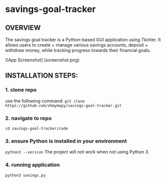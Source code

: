 # savings-goal-tracker

## OVERVIEW
The savings goal tracker is a Python-based GUI application using Tkinter.
It allows users to create + manage various savings accounts, deposit + withdraw money, while tracking progress towards their financial goals. 

![App Screenshot] (screenshot.png)

## INSTALLATION STEPS:
  ### 1. clone repo
  use the following command: 
  `git clone https://github.com/ohmymapy/savings-goal-tracker.git`

  ### 2. navigate to repo 
   `cd savings-goal-tracker/code`

  ### 3. ensure Python is installed in your environment
  `python3 --version`
  The project will not work when not using Python 3. 

  ### 4. running application
  ` python3 savings.py  `
